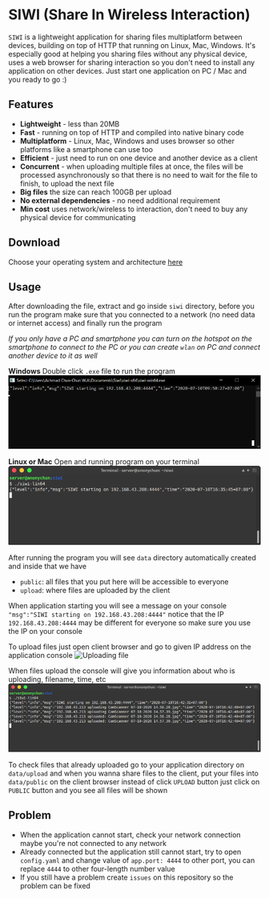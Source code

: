 # SIWI (Share In Wireless Interaction)

`SIWI` is a lightweight application for sharing files multiplatform between devices, building on top of HTTP that running on Linux, Mac, Windows. It's especially good at helping you sharing files without any physical device, uses a web browser for sharing interaction so you don't need to install any application on other devices. Just start one application on PC / Mac and you ready to go :)

## Features
* **Lightweight** - less than 20MB
* **Fast** - running on top of HTTP and compiled into native binary code
* **Multiplatform** - Linux, Mac, Windows and uses browser so other platforms like a smartphone can use too
* **Efficient** - just need to run on one device and another device as a client
* **Concurrent** - when uploading multiple files at once, the files will be processed asynchronously so that there is no need to wait for the file to finish, to upload the next file
* **Big files** the size can reach 100GB per upload
* **No external dependencies** - no need additional requirement
* **Min cost** uses network/wireless to interaction, don't need to buy any physical device for communicating

## Download
Choose your operating system and architecture [here](https://github.com/anonychun/siwi/releases)

## Usage
After downloading the file, extract and go inside `siwi` directory, before you run the program make sure that you connected to a network (no need data or internet access) and finally run the program

*If you only have a PC and smartphone you can turn on the hotspot on the smartphone to connect to the PC or you can create `wlan` on PC and connect another device to it as well*

**Windows**
Double click `.exe` file to run the program
![Running on command prompt](asset/img/running_on_windows.png)

**Linux or Mac**
Open and running program on your terminal
![Running on terminal](asset/img/running_on_linux.png)

After running the program you will see `data` directory automatically created and inside that we have
* `public`: all files that you put here will be accessible to everyone
* `upload`: where files are uploaded by the client

When application starting you will see a message on your console `"msg":"SIWI starting on 192.168.43.208:4444"` notice that the IP `192.168.43.208:4444` may be different for everyone so make sure you use the IP on your console

To upload files just open client browser and go to given IP address on the application console
![Uploading file](asset/img/uploading.gif)

When files upload the console will give you information about who is uploading, filename, time, etc
![Console on information](asset/img/console_information.png)

To check files that already uploaded go to your application directory on `data/upload` and when you wanna share files to the client, put your files into `data/public` on the client browser instead of click `UPLOAD` button just click on `PUBLIC` button and you see all files will be shown

## Problem
* When the application cannot start, check your network connection maybe you're not connected to any network
* Already connected but the application still cannot start, try to open `config.yaml` and change value of `app.port: 4444` to other port, you can replace `4444` to other four-length number value
* If you still have a problem create `issues` on this repository so the problem can be fixed
